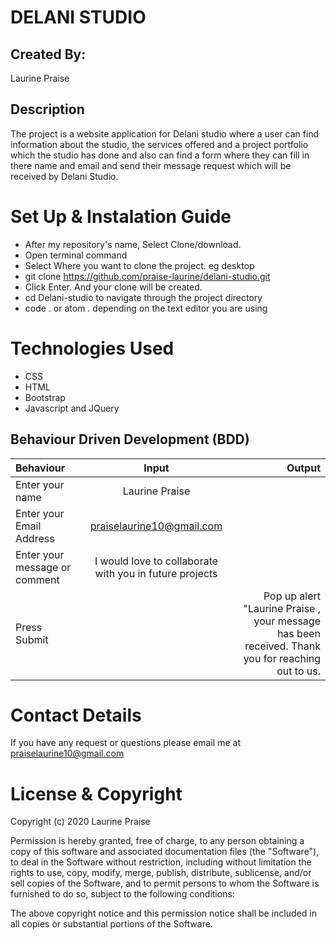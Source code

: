 # DELANI STUDIO
## Created By:
Laurine Praise
## Description
The project is a website application for Delani studio where a user can find information about the studio, the services offered and a project portfolio which the studio has done and also can find a form where they can fill in there name and email and send their message request which will be received by Delani Studio.
# Set Up & Instalation Guide
- After my repository's name, Select Clone/download.
- Open terminal command
- Select Where you want to clone the project. eg desktop
- git clone https://github.com/praise-laurine/delani-studio.git
- Click Enter. And your clone will be created.
- cd Delani-studio to navigate through the project directory
- code . or atom . depending on the text editor you are using
# Technologies Used
* CSS
* HTML
* Bootstrap
* Javascript and JQuery
## Behaviour Driven Development (BDD)
| Behaviour      | Input        | Output       |
| :------------- | :----------: | -----------: |
|  Enter your name  |   Laurine Praise |     |
| Enter your Email Address  | praiselaurine10@gmail.com |   |
| Enter your message or comment   |  I would love to collaborate with you in future projects    |     |
| Press Submit|     |Pop up alert "Laurine Praise , your message has been received. Thank you for reaching out to us.|
# Contact Details
If you have any request or questions please email me at praiselaurine10@gmail.com
# License & Copyright
Copyright (c) 2020 Laurine Praise

Permission is hereby granted, free of charge, to any person obtaining a copy of this software and associated documentation files (the "Software"), to deal in the Software without restriction, including without limitation the rights to use, copy, modify, merge, publish, distribute, sublicense, and/or sell copies of the Software, and to permit persons to whom the Software is furnished to do so, subject to the following conditions:

The above copyright notice and this permission notice shall be included in all copies or substantial portions of the Software.



